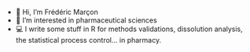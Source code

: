 - 👋 Hi, I’m Frédéric Marçon
- 👀 I’m interested in pharmaceutical sciences
- 💻 I write some stuff in R for methods validations, dissolution analysis, the statistical process control... in pharmacy.

<!---
marconfr/marconfr is a ✨ special ✨ repository because its `README.md` (this file) appears on your GitHub profile.
You can click the Preview link to take a look at your changes.
--->

